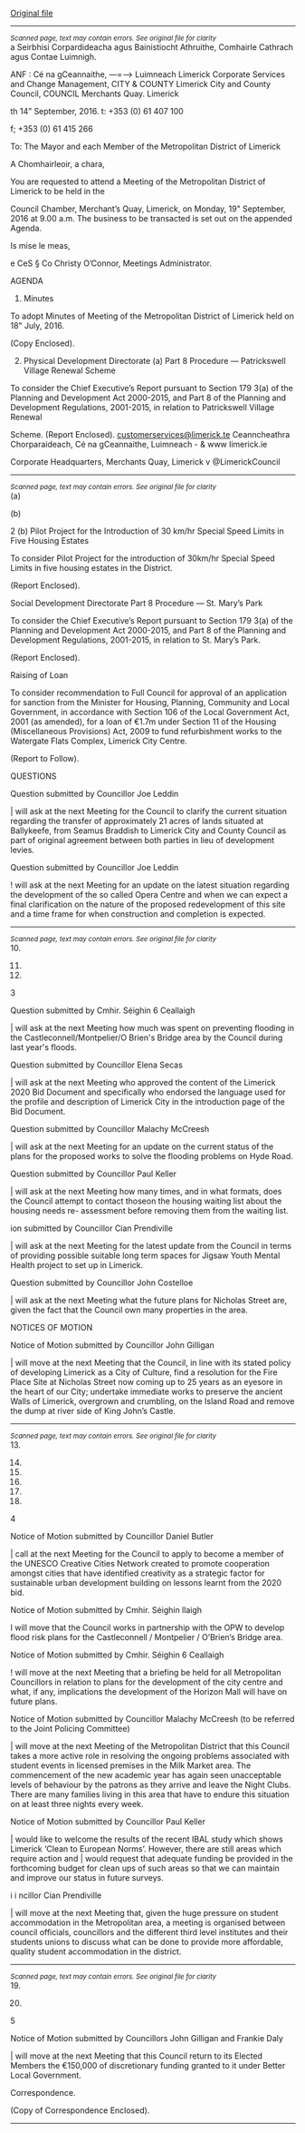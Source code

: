 [Original file](https://beta.limerick.ie/sites/default/files/media/documents/2017-04/agenda_19th_september_2016.pdf)

---
*<small>Scanned page, text may contain errors. See original file for clarity</small>*  
a Seirbhisi Corpardideacha agus Bainistiocht Athruithe,
Comhairle Cathrach agus Contae Luimnigh.

ANF : Cé na gCeannaithe,
—=—> Luimneach
Limerick Corporate Services and Change Management,
CITY & COUNTY Limerick City and County Council,
COUNCIL Merchants Quay.
Limerick

th
14” September, 2016. t: +353 (0) 61 407 100

f; +353 (0) 61 415 266

To: The Mayor and each Member of the Metropolitan District of Limerick

A Chomhairleoir, a chara,

You are requested to attend a Meeting of the Metropolitan District of Limerick to be held in the

Council Chamber, Merchant’s Quay, Limerick, on Monday, 19" September, 2016 at 9.00 a.m. The
business to be transacted is set out on the appended Agenda.

Is mise le meas,

e
CeS § Co
Christy O’Connor,
Meetings Administrator.

AGENDA

1. Minutes

To adopt Minutes of Meeting of the Metropolitan District of Limerick held on 18" July,
2016.

(Copy Enclosed).

2. Physical Development Directorate
(a) Part 8 Procedure — Patrickswell Village Renewal Scheme

To consider the Chief Executive’s Report pursuant to Section 179 3(a) of the
Planning and Development Act 2000-2015, and Part 8 of the Planning and
Development Regulations, 2001-2015, in relation to Patrickswell Village Renewal

Scheme.
(Report Enclosed).
customerservices@limerick.te
Ceanncheathra Chorparaideach, Cé na gCeannaithe, Luimneach - & www limerick.ie

Corporate Headquarters, Merchants Quay, Limerick v @LimerickCouncil


---
*<small>Scanned page, text may contain errors. See original file for clarity</small>*  
(a)

(b)

2
(b) Pilot Project for the Introduction of 30 km/hr Special Speed Limits in Five Housing
Estates

To consider Pilot Project for the introduction of 30km/hr Special Speed Limits in five
housing estates in the District.

(Report Enclosed).

Social Development Directorate
Part 8 Procedure — St. Mary’s Park

To consider the Chief Executive’s Report pursuant to Section 179 3(a) of the Planning and
Development Act 2000-2015, and Part 8 of the Planning and Development Regulations,
2001-2015, in relation to St. Mary’s Park.

(Report Enclosed).

Raising of Loan

To consider recommendation to Full Council for approval of an application for sanction
from the Minister for Housing, Planning, Community and Local Government, in accordance
with Section 106 of the Local Government Act, 2001 (as amended), for a loan of €1.7m
under Section 11 of the Housing (Miscellaneous Provisions) Act, 2009 to fund
refurbishment works to the Watergate Flats Complex, Limerick City Centre.

(Report to Follow).

QUESTIONS

Question submitted by Councillor Joe Leddin

| will ask at the next Meeting for the Council to clarify the current situation regarding the
transfer of approximately 21 acres of lands situated at Ballykeefe, from Seamus Braddish to
Limerick City and County Council as part of original agreement between both parties in lieu
of development levies.

Question submitted by Councillor Joe Leddin

! will ask at the next Meeting for an update on the latest situation regarding the
development of the so called Opera Centre and when we can expect a final clarification on
the nature of the proposed redevelopment of this site and a time frame for when
construction and completion is expected.


---
*<small>Scanned page, text may contain errors. See original file for clarity</small>*  
10.

11.

12.

3

Question submitted by Cmhir. Séighin 6 Ceallaigh

| will ask at the next Meeting how much was spent on preventing flooding in the
Castleconnell/Montpelier/O Brien's Bridge area by the Council during last year's floods.

Question submitted by Councillor Elena Secas

| will ask at the next Meeting who approved the content of the Limerick 2020 Bid
Document and specifically who endorsed the language used for the profile and description
of Limerick City in the introduction page of the Bid Document.

Question submitted by Councillor Malachy McCreesh

| will ask at the next Meeting for an update on the current status of the plans for the
proposed works to solve the flooding problems on Hyde Road.

Question submitted by Councillor Paul Keller

| will ask at the next Meeting how many times, and in what formats, does the Council
attempt to contact thoseon the housing waiting list about the housing needs re-
assessment before removing them from the waiting list.

ion submitted by Councillor Cian Prendiville

| will ask at the next Meeting for the latest update from the Council in terms of providing
possible suitable long term spaces for Jigsaw Youth Mental Health project to set up in
Limerick.

Question submitted by Councillor John Costelloe

| will ask at the next Meeting what the future plans for Nicholas Street are, given the fact
that the Council own many properties in the area.

NOTICES OF MOTION

Notice of Motion submitted by Councillor John Gilligan

| will move at the next Meeting that the Council, in line with its stated policy of developing
Limerick as a City of Culture, find a resolution for the Fire Place Site at Nicholas Street now
coming up to 25 years as an eyesore in the heart of our City; undertake immediate works
to preserve the ancient Walls of Limerick, overgrown and crumbling, on the Island Road
and remove the dump at river side of King John’s Castle.


---
*<small>Scanned page, text may contain errors. See original file for clarity</small>*  
13.

14.

15.

16.

17.

18.

4

Notice of Motion submitted by Councillor Daniel Butler

| call at the next Meeting for the Council to apply to become a member of the UNESCO
Creative Cities Network created to promote cooperation amongst cities that have
identified creativity as a strategic factor for sustainable urban development building on
lessons learnt from the 2020 bid.

Notice of Motion submitted by Cmhir. Séighin llaigh

I will move that the Council works in partnership with the OPW to develop flood risk plans
for the Castleconnell / Montpelier / O’Brien’s Bridge area.

Notice of Motion submitted by Cmhir. Séighin 6 Ceallaigh

! will move at the next Meeting that a briefing be held for all Metropolitan Councillors in
relation to plans for the development of the city centre and what, if any, implications the
development of the Horizon Mall will have on future plans.

Notice of Motion submitted by Councillor Malachy McCreesh (to be referred to the Joint
Policing Committee)

| will move at the next Meeting of the Metropolitan District that this Council takes a more
active role in resolving the ongoing problems associated with student events in licensed
premises in the Milk Market area. The commencement of the new academic year has
again seen unacceptable levels of behaviour by the patrons as they arrive and leave the
Night Clubs. There are many families living in this area that have to endure this situation
on at least three nights every week.

Notice of Motion submitted by Councillor Paul Keller

| would like to welcome the results of the recent IBAL study which shows Limerick ‘Clean to
European Norms’. However, there are still areas which require action and | would request
that adequate funding be provided in the forthcoming budget for clean ups of such areas
so that we can maintain and improve our status in future surveys.

i i ncillor Cian Prendiville

| will move at the next Meeting that, given the huge pressure on student accommodation
in the Metropolitan area, a meeting is organised between council officials, councillors and
the different third level institutes and their students unions to discuss what can be done to
provide more affordable, quality student accommodation in the district.


---
*<small>Scanned page, text may contain errors. See original file for clarity</small>*  
19.

20.

5

Notice of Motion submitted by Councillors John Gilligan and Frankie Daly

| will move at the next Meeting that this Council return to its Elected Members the
€150,000 of discretionary funding granted to it under Better Local Government.

Correspondence.

(Copy of Correspondence Enclosed).


---
